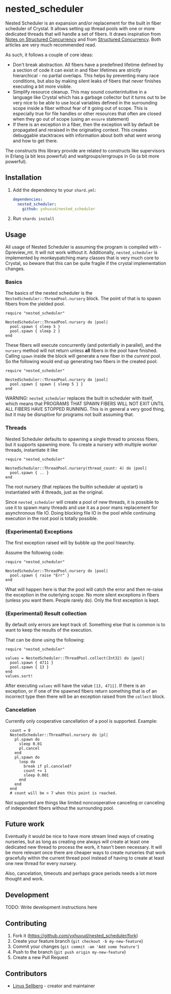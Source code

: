 # nested_scheduler

Nested Scheduler is an expansion and/or replacement for the built in
fiber scheduler of Crystal. It allows setting up thread pools with one
or more dedicated threads that will handle a set of fibers. It draws
inspiration from [Notes on Structured
Concurrency](https://vorpus.org/blog/notes-on-structured-concurrency-or-go-statement-considered-harmful/)
and from [Structured Concurrency](https://250bpm.com/blog:71/). Both
articles are very much recommended read.

As such, it follows a couple of core ideas:

* Don't break abstraction. All fibers have a predefined lifetime
  defined by a section of code it can exist in and fiber lifetimes are
  strictly hierarchical - no partial overlaps. This helps by
  preventing many race conditions, but also by making silent leaks of
  fibers that never finishes executing a bit more visible.
* Simplify resource cleanup. This may sound counterintuitive in a
  language like Crystal which has a garbage collector but it turns out
  to be very nice to be able to use local variables defined in the
  surrounding scope inside a fiber without fear of it going out of
  scope. This is especially true for file handles or other resources
  that often are closed when they go out of scope (using an `ensure`
  statement)
* If there is an exception in a fiber, then the exception will by
  default be propagated and reraised in the originating context. This
  creates debuggable stacktraces with information about both what went
  wrong and how to get there.

The constructs this library provide are related to constructs like
supervisors in Erlang (a bit less powerful) and waitgroups/errgroups
in Go (a bit more powerful).

## Installation

1. Add the dependency to your `shard.yml`:

   ```yaml
   dependencies:
     nested_scheduler:
       github: yxhuvud/nested_scheduler
   ```

2. Run `shards install`

## Usage

All usage of Nested Scheduler is assuming the program is compiled with
-Dpreview_mt. It will not work without it. Additionally,
`nested_scheduler` is implemented by monkeypatching many classes that
is very much core to Crystal, so beware that this can be quite fragile
if the crystal implementation changes.

### Basics

The basics of the nested scheduler is the
`NestedScheduler::ThreadPool.nursery` block. The point of that is to
spawn fibers from the yielded pool.

```crystal
require "nested_scheduler"

NestedScheduler::ThreadPool.nursery do |pool|
  pool.spawn { sleep 5 }
  pool.spawn { sleep 2 }
end
```

These fibers will execute concurrently (and potentially in parallel),
and the `nursery` method will not return unless **all** fibers in the
pool have finished. Calling `spawn` inside the block will generate a
new fiber in the *current* pool. So the following would end up
generating two fibers in the created pool:

```crystal
require "nested_scheduler"

NestedScheduler::ThreadPool.nursery do |pool|
  pool.spawn { spawn { sleep 5 } }
end
```

WARNING: `nested_scheduler` replaces the built in scheduler with
itself, which means that PROGRAMS THAT SPAWN FIBERS WILL NOT EXIT
UNTIL ALL FIBERS HAVE STOPPED RUNNING. This is in general a very good
thing, but it may be disruptive for programs not built assuming that.

### Threads
Nested Scheduler defaults to spawning a single thread to process
fibers, but it supports spawning more. To create a nursery with
multiple worker threads, instantiate it like

```crystal
require "nested_scheduler"

NestedScheduler::ThreadPool.nursery(thread_count: 4) do |pool|
  pool.spawn { .. }
end
```

The root nursery (that replaces the builtin scheduler at upstart) is
instantiated with 4 threads, just as the original.

Since `nested_scheduler` will create a pool of new threads, it is
possible to use it to spawn many threads and use it as a poor mans
replacement for asynchronous file IO. Doing blocking file IO in the
pool while continuing execution in the root pool is totally possible.

### (Experimental) Exceptions

The first exception raised will by bubble up the pool hiearchy.

Assume the following code:

```crystal
require "nested_scheduler"

NestedScheduler::ThreadPool.nursery do |pool|
  pool.spawn { raise "Err" }
end
```

What will happen here is that the pool will catch the error and then
re-raise the exception in the outerlying scope. No more silent
exceptions in fibers (unless you want them. People rarely do). Only
the first exception is kept.

### (Experimental) Result collection

By default only errors are kept track of. Something else that is
common is to want to keep the results of the execution.

That can be done using the following:

```crystal
require "nested_scheduler"

values = NestedScheduler::ThreadPool.collect(Int32) do |pool|
  pool.spawn { 4711 }
  pool.spawn { 13 }
end
values.sort!
```

After executing `values` will have the value `[13, 4711]`. If there is
an exception, or if one of the spawned fibers return something that is
of an incorrect type then there will be an exception raised from the
`collect` block.

### Cancelation

Currently only cooperative cancellation of a pool is supported. Example:

```crystal
  count = 0
  NestedScheduler::ThreadPool.nursery do |pl|
    pl.spawn do
      sleep 0.01
      pl.cancel
    end
    pl.spawn do
      loop do
        break if pl.canceled?
        count += 1
        sleep 0.001
      end
    end
  end
  # count will be > 7 when this point is reached.
```

Not supported are things like limited noncooperative canceling or
canceling of independent fibers without the surrounding pool.

## Future work

Eventually it would be nice to have more stream lined ways of creating
nurseries, but as long as creating one always will create at least one
dedicated new thread to process the work, it hasn't been necessary. It
will be more relevant once there are cheaper ways to create nurseries
that work gracefully within the current thread pool instead of having
to create at least one new thread for every nursery.

Also, cancelation, timeouts and perhaps grace periods needs a lot more
thought and work.

## Development

TODO: Write development instructions here

## Contributing

1. Fork it (<https://github.com/yxhuvud/nested_scheduler/fork>)
2. Create your feature branch (`git checkout -b my-new-feature`)
3. Commit your changes (`git commit -am 'Add some feature'`)
4. Push to the branch (`git push origin my-new-feature`)
5. Create a new Pull Request

## Contributors

- [Linus Sellberg](https://github.com/yxhuvud) - creator and maintainer

